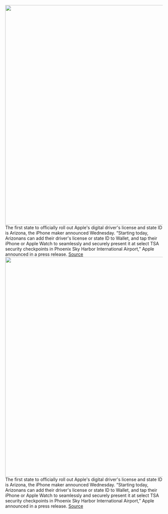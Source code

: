 <img src='https://cdn.vox-cdn.com/thumbor/u7YGSkKK03JuOxaSzJi3hw9l1zE=/0x0:1853x1037/1200x800/filters:focal(779x371:1075x667)/cdn.vox-cdn.com/uploads/chorus_image/image/70661994/Screen_Shot_2022_03_23_at_8.38.33_AM.0.png' width='700px' /><br/>
The first state to officially roll out Apple's digital driver's license and state ID is Arizona, the iPhone maker announced Wednesday. “Starting today, Arizonans can add their driver's license or state ID to Wallet, and tap their iPhone or Apple Watch to seamlessly and securely present it at select TSA security checkpoints in Phoenix Sky Harbor International Airport,” Apple announced in a press release.
<a href='https://www.theverge.com/2022/3/23/22992745/apple-wallet-license-arizona-colorado-hawaii-real-id'> Source <a/><img src='https://cdn.vox-cdn.com/thumbor/u7YGSkKK03JuOxaSzJi3hw9l1zE=/0x0:1853x1037/1200x800/filters:focal(779x371:1075x667)/cdn.vox-cdn.com/uploads/chorus_image/image/70661994/Screen_Shot_2022_03_23_at_8.38.33_AM.0.png' width='700px' /><br/>
The first state to officially roll out Apple's digital driver's license and state ID is Arizona, the iPhone maker announced Wednesday. “Starting today, Arizonans can add their driver's license or state ID to Wallet, and tap their iPhone or Apple Watch to seamlessly and securely present it at select TSA security checkpoints in Phoenix Sky Harbor International Airport,” Apple announced in a press release.
<a href='https://www.theverge.com/2022/3/23/22992745/apple-wallet-license-arizona-colorado-hawaii-real-id'> Source <a/>